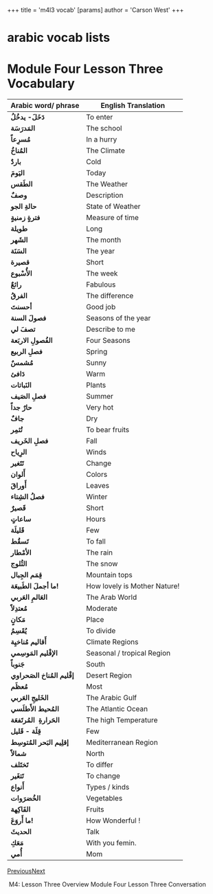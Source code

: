 +++
 title = 'm4l3 vocab'
[params]
	author = 'Carson West'
+++
# arabic vocab lists
# Module Four Lesson Three Vocabulary


| **Arabic word/ phrase**      | **English Translation**      |
| ---------------------------- | ---------------------------- |
| **دَخَلَ- يدخُلُ**           | To enter                     |
| **المَدرَسَة**               | The school                   |
| **مُسرِعاً**                 | In a hurry                   |
| **المُناخُ**                 | The Climate                  |
| **باردٌ**                    | Cold                         |
| **اليَومَ**                  | Today                        |
| **الطَقس**                   | The Weather                  |
| **وصفٌ**                     | Description                  |
| **حالةِ الجو**               | State of Weather             |
| **فترةٍ زمنيةٍ**             | Measure of time              |
| **طويلة**                    | Long                         |
| **الشَهر**                   | The month                    |
| **السَنَة**                  | The year                     |
| **قصيرة**                    | Short                        |
| **الأُسْبوع**                | The week                     |
| **رائعٌ**                    | Fabulous                     |
| **الفرقُ**                   | The difference               |
| **أحسنتَ**                   | Good job                     |
| **فصولَ السنة**              | Seasons of the year          |
| **تصفَ لي**                  | Describe to me               |
| **الفُصولِ الاربَعة**        | Four Seasons                 |
| **فصلِ الربيع**              | Spring                       |
| **مُشمسٌ**                   | Sunny                        |
| **دَافئ**                    | Warm                         |
| **النَباتات**                | Plants                       |
| **فصلِ الصَيف**              | Summer                       |
| **حارٌ جداً**                | Very hot                     |
| **جافٌ**                     | Dry                          |
| **تُثمِر**                   | To bear fruits               |
| **فصلِ الخَريف**             | Fall                         |
| **الرِياح**                  | Winds                        |
| **تَتَغير**                  | Change                       |
| **أَلوان**                   | Colors                       |
| **أَوراقَ**                  | Leaves                       |
| **فصلُ الشِتاء**             | Winter                       |
| **قَصيرٌ**                   | Short                        |
| **ساعاتٍ**                   | Hours                        |
| **قَليلَة**                  | Few                          |
| **تَسقُط**                   | To fall                      |
| **الأمْطار**                 | The rain                     |
| **الثُلوج**                  | The snow                     |
| **قِمَم الجِبال**            | Mountain tops                |
| **ما أجملَ الطَبيعَة!**      | How lovely is Mother Nature! |
| **العَالمِ العَربي**         | The Arab World               |
| **مُعتدِلاً**                | Moderate                     |
| **مَكانٍ**                   | Place                        |
| **يُقَسِمُ**                 | To divide                    |
| **أَقاليم مُناخيِة**         | Climate Regions              |
| **الإقْليم المَوسِمي**       | Seasonal / tropical Region   |
| **جَنوباً**                  | South                        |
| **إقْليم المُناخ الصَحراوي** | Desert Region                |
| **مُعظَم**                   | Most                         |
| **الخَليجِ العَربي**         | The Arabic Gulf              |
| **المُحيط الأَطلَسي**        | The Atlantic Ocean           |
| **الحَرارةِ  المُرتَفعَة**   | The high Temperature         |
| **قِلَة - قَليل**            | Few                          |
| **إقلِيم البَحر المُتوسِط**  | Mediterranean Region         |
| **شمالاً**                   | North                        |
| **تَختَلف**                  | To differ                    |
| **تَتغَير**                  | To change                    |
| **أَنواع**                   | Types / kinds                |
| **الخُضرَوات**               | Vegetables                   |
| **الفَاكِهة**                | Fruits                       |
| **ما أَروَعَ!**              | How Wonderful !              |
| **الحديثَ**                  | Talk                         |
| **مَعَكِ**                   | With you femin.              |
| **أُمي**                     | Mom                          |

[Previous](https://ncvps.instructure.com/courses/60842/modules/items/25249845)[Next](https://ncvps.instructure.com/courses/60842/modules/items/25249851)

 M4: Lesson Three Overview Module Four Lesson Three Conversation